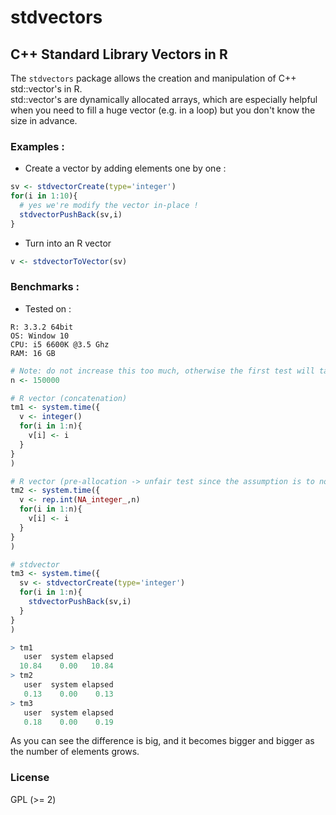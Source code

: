 # stdvectors
## C++ Standard Library Vectors in R

The `stdvectors` package allows the creation and manipulation of C++ std::vector's in R.  
std::vector's are dynamically allocated arrays, which are especially helpful when you need to fill a huge vector (e.g. in a loop) 
but you don't know the size in advance.

### Examples : 

- Create a vector by adding elements one by one :

```R
sv <- stdvectorCreate(type='integer')
for(i in 1:10){
  # yes we're modify the vector in-place !
  stdvectorPushBack(sv,i)
}
```

- Turn into an R vector 

```R
v <- stdvectorToVector(sv)
```

### Benchmarks :


- Tested on :
```
R: 3.3.2 64bit   
OS: Window 10  
CPU: i5 6600K @3.5 Ghz  
RAM: 16 GB
```

```R
# Note: do not increase this too much, otherwise the first test will take ages!
n <- 150000

# R vector (concatenation)
tm1 <- system.time({
  v <- integer()
  for(i in 1:n){
    v[i] <- i
  }
}
)

# R vector (pre-allocation -> unfair test since the assumption is to not know the size in advance)
tm2 <- system.time({
  v <- rep.int(NA_integer_,n)
  for(i in 1:n){
    v[i] <- i
  }
}
)

# stdvector
tm3 <- system.time({
  sv <- stdvectorCreate(type='integer')
  for(i in 1:n){
    stdvectorPushBack(sv,i)
  }
}
)

> tm1
   user  system elapsed 
  10.84    0.00   10.84 
> tm2
   user  system elapsed 
   0.13    0.00    0.13 
> tm3
   user  system elapsed 
   0.18    0.00    0.19 
```

As you can see the difference is big, and it becomes bigger and bigger as the number of elements grows.


### License

GPL (>= 2)

